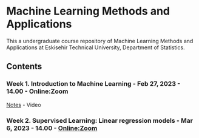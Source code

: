 # Machine Learning Methods and Applications

This a undergraduate course repository of Machine Learning Methods and Applications at Eskisehir Technical University, Department of Statistics.


## Contents

### Week 1. Introduction to Machine Learning - Feb 27, 2023 - 14.00 - Online:Zoom

[Notes](https://github.com/mcavs/ESTUStat_2023Spring_MachineLearningMethodsandApplications/blob/main/LectureNotes/Week1.pdf) - Video


### Week 2. Supervised Learning: Linear regression models - Mar 6, 2023 - 14.00 - [Online:Zoom](https://us05web.zoom.us/j/7869396483?pwd=U3pHRTFqNTlpRmd3a25rSklnMEZ1QT09)





